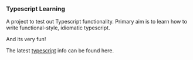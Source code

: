 ### Typescript Learning
A project to test out Typescript functionality. Primary aim is to learn how to write functional-style, idiomatic typescript.
    
And its very fun!  
  
The latest [typescript](https://www.typescriptlang.org/) info can be found here.